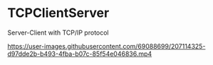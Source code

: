 # TCPClientServer
Server-Client with TCP/IP protocol


https://user-images.githubusercontent.com/69088699/207114325-d97dde2b-b493-4fba-b07c-85f54e046836.mp4

